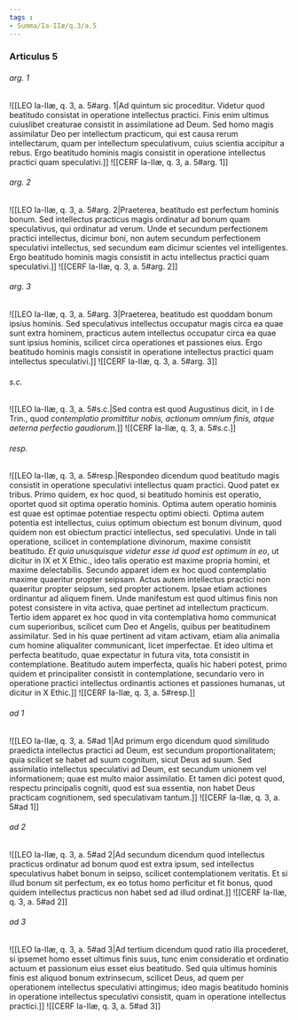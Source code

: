 ```yaml
---
tags : 
- Summa/Ia-IIæ/q.3/a.5
---
```


### Articulus 5

###### arg. 1
![[LEO Ia-IIæ, q. 3, a. 5#arg. 1|Ad quintum sic proceditur. Videtur quod beatitudo consistat in operatione intellectus practici. Finis enim ultimus cuiuslibet creaturae consistit in assimilatione ad Deum. Sed homo magis assimilatur Deo per intellectum practicum, qui est causa rerum intellectarum, quam per intellectum speculativum, cuius scientia accipitur a rebus. Ergo beatitudo hominis magis consistit in operatione intellectus practici quam speculativi.]]
![[CERF Ia-IIæ, q. 3, a. 5#arg. 1]]

###### arg. 2
![[LEO Ia-IIæ, q. 3, a. 5#arg. 2|Praeterea, beatitudo est perfectum hominis bonum. Sed intellectus practicus magis ordinatur ad bonum quam speculativus, qui ordinatur ad verum. Unde et secundum perfectionem practici intellectus, dicimur boni, non autem secundum perfectionem speculativi intellectus, sed secundum eam dicimur scientes vel intelligentes. Ergo beatitudo hominis magis consistit in actu intellectus practici quam speculativi.]]
![[CERF Ia-IIæ, q. 3, a. 5#arg. 2]]

###### arg. 3
![[LEO Ia-IIæ, q. 3, a. 5#arg. 3|Praeterea, beatitudo est quoddam bonum ipsius hominis. Sed speculativus intellectus occupatur magis circa ea quae sunt extra hominem, practicus autem intellectus occupatur circa ea quae sunt ipsius hominis, scilicet circa operationes et passiones eius. Ergo beatitudo hominis magis consistit in operatione intellectus practici quam intellectus speculativi.]]
![[CERF Ia-IIæ, q. 3, a. 5#arg. 3]]

###### s.c.
![[LEO Ia-IIæ, q. 3, a. 5#s.c.|Sed contra est quod Augustinus dicit, in I de Trin., quod *contemplatio promittitur nobis, actionum omnium finis, atque aeterna perfectio gaudiorum*.]]
![[CERF Ia-IIæ, q. 3, a. 5#s.c.]]

###### resp.
![[LEO Ia-IIæ, q. 3, a. 5#resp.|Respondeo dicendum quod beatitudo magis consistit in operatione speculativi intellectus quam practici. Quod patet ex tribus. Primo quidem, ex hoc quod, si beatitudo hominis est operatio, oportet quod sit optima operatio hominis. Optima autem operatio hominis est quae est optimae potentiae respectu optimi obiecti. Optima autem potentia est intellectus, cuius optimum obiectum est bonum divinum, quod quidem non est obiectum practici intellectus, sed speculativi. Unde in tali operatione, scilicet in contemplatione divinorum, maxime consistit beatitudo. *Et quia unusquisque videtur esse id quod est optimum in eo*, ut dicitur in IX et X Ethic., ideo talis operatio est maxime propria homini, et maxime delectabilis. Secundo apparet idem ex hoc quod contemplatio maxime quaeritur propter seipsam. Actus autem intellectus practici non quaeritur propter seipsum, sed propter actionem. Ipsae etiam actiones ordinantur ad aliquem finem. Unde manifestum est quod ultimus finis non potest consistere in vita activa, quae pertinet ad intellectum practicum. Tertio idem apparet ex hoc quod in vita contemplativa homo communicat cum superioribus, scilicet cum Deo et Angelis, quibus per beatitudinem assimilatur. Sed in his quae pertinent ad vitam activam, etiam alia animalia cum homine aliqualiter communicant, licet imperfectae. Et ideo ultima et perfecta beatitudo, quae expectatur in futura vita, tota consistit in contemplatione. Beatitudo autem imperfecta, qualis hic haberi potest, primo quidem et principaliter consistit in contemplatione, secundario vero in operatione practici intellectus ordinantis actiones et passiones humanas, ut dicitur in X Ethic.]]
![[CERF Ia-IIæ, q. 3, a. 5#resp.]]

###### ad 1
![[LEO Ia-IIæ, q. 3, a. 5#ad 1|Ad primum ergo dicendum quod similitudo praedicta intellectus practici ad Deum, est secundum proportionalitatem; quia scilicet se habet ad suum cognitum, sicut Deus ad suum. Sed assimilatio intellectus speculativi ad Deum, est secundum unionem vel informationem; quae est multo maior assimilatio. Et tamen dici potest quod, respectu principalis cogniti, quod est sua essentia, non habet Deus practicam cognitionem, sed speculativam tantum.]]
![[CERF Ia-IIæ, q. 3, a. 5#ad 1]]

###### ad 2
![[LEO Ia-IIæ, q. 3, a. 5#ad 2|Ad secundum dicendum quod intellectus practicus ordinatur ad bonum quod est extra ipsum, sed intellectus speculativus habet bonum in seipso, scilicet contemplationem veritatis. Et si illud bonum sit perfectum, ex eo totus homo perficitur et fit bonus, quod quidem intellectus practicus non habet sed ad illud ordinat.]]
![[CERF Ia-IIæ, q. 3, a. 5#ad 2]]

###### ad 3
![[LEO Ia-IIæ, q. 3, a. 5#ad 3|Ad tertium dicendum quod ratio illa procederet, si ipsemet homo esset ultimus finis suus, tunc enim consideratio et ordinatio actuum et passionum eius esset eius beatitudo. Sed quia ultimus hominis finis est aliquod bonum extrinsecum, scilicet Deus, ad quem per operationem intellectus speculativi attingimus; ideo magis beatitudo hominis in operatione intellectus speculativi consistit, quam in operatione intellectus practici.]]
![[CERF Ia-IIæ, q. 3, a. 5#ad 3]]

